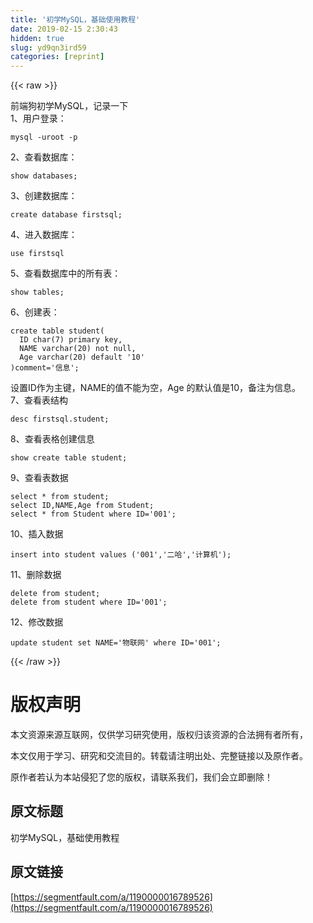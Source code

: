 ```yaml
---
title: '初学MySQL，基础使用教程' 
date: 2019-02-15 2:30:43
hidden: true
slug: yd9qn3ird59
categories: [reprint]
---
```


{{< raw >}}

                    
<p>前端狗初学MySQL，记录一下<br>1、用户登录：</p>
<div class="widget-codetool" style="display:none;">
      <div class="widget-codetool--inner">
      <span class="selectCode code-tool" data-toggle="tooltip" data-placement="top" title="" data-original-title="全选"></span>
      <span type="button" class="copyCode code-tool" data-toggle="tooltip" data-placement="top" data-clipboard-text="mysql -uroot -p" title="" data-original-title="复制"></span>
      <span type="button" class="saveToNote code-tool" data-toggle="tooltip" data-placement="top" title="" data-original-title="放进笔记"></span>
      </div>
      </div><pre class="hljs ebnf"><code style="word-break: break-word; white-space: initial;"><span class="hljs-attribute">mysql -uroot -p</span></code></pre>
<p>2、查看数据库：</p>
<div class="widget-codetool" style="display:none;">
      <div class="widget-codetool--inner">
      <span class="selectCode code-tool" data-toggle="tooltip" data-placement="top" title="" data-original-title="全选"></span>
      <span type="button" class="copyCode code-tool" data-toggle="tooltip" data-placement="top" data-clipboard-text="show databases;" title="" data-original-title="复制"></span>
      <span type="button" class="saveToNote code-tool" data-toggle="tooltip" data-placement="top" title="" data-original-title="放进笔记"></span>
      </div>
      </div><pre class="hljs sql"><code style="word-break: break-word; white-space: initial;"><span class="hljs-keyword">show</span> <span class="hljs-keyword">databases</span>;</code></pre>
<p>3、创建数据库：</p>
<div class="widget-codetool" style="display:none;">
      <div class="widget-codetool--inner">
      <span class="selectCode code-tool" data-toggle="tooltip" data-placement="top" title="" data-original-title="全选"></span>
      <span type="button" class="copyCode code-tool" data-toggle="tooltip" data-placement="top" data-clipboard-text="create database firstsql;" title="" data-original-title="复制"></span>
      <span type="button" class="saveToNote code-tool" data-toggle="tooltip" data-placement="top" title="" data-original-title="放进笔记"></span>
      </div>
      </div><pre class="hljs n1ql"><code style="word-break: break-word; white-space: initial;"><span class="hljs-keyword">create</span> <span class="hljs-keyword">database</span> firstsql;</code></pre>
<p>4、进入数据库：</p>
<div class="widget-codetool" style="display:none;">
      <div class="widget-codetool--inner">
      <span class="selectCode code-tool" data-toggle="tooltip" data-placement="top" title="" data-original-title="全选"></span>
      <span type="button" class="copyCode code-tool" data-toggle="tooltip" data-placement="top" data-clipboard-text="use firstsql" title="" data-original-title="复制"></span>
      <span type="button" class="saveToNote code-tool" data-toggle="tooltip" data-placement="top" title="" data-original-title="放进笔记"></span>
      </div>
      </div><pre class="hljs actionscript"><code style="word-break: break-word; white-space: initial;"><span class="hljs-keyword">use</span> firstsql</code></pre>
<p>5、查看数据库中的所有表：</p>
<div class="widget-codetool" style="display:none;">
      <div class="widget-codetool--inner">
      <span class="selectCode code-tool" data-toggle="tooltip" data-placement="top" title="" data-original-title="全选"></span>
      <span type="button" class="copyCode code-tool" data-toggle="tooltip" data-placement="top" data-clipboard-text="show tables;" title="" data-original-title="复制"></span>
      <span type="button" class="saveToNote code-tool" data-toggle="tooltip" data-placement="top" title="" data-original-title="放进笔记"></span>
      </div>
      </div><pre class="hljs sql"><code style="word-break: break-word; white-space: initial;"><span class="hljs-keyword">show</span> <span class="hljs-keyword">tables</span>;</code></pre>
<p>6、创建表：</p>
<div class="widget-codetool" style="display:none;">
      <div class="widget-codetool--inner">
      <span class="selectCode code-tool" data-toggle="tooltip" data-placement="top" title="" data-original-title="全选"></span>
      <span type="button" class="copyCode code-tool" data-toggle="tooltip" data-placement="top" data-clipboard-text="create table student(
  ID char(7) primary key,
  NAME varchar(20) not null,
  Age varchar(20) default '10'
)comment='信息';" title="" data-original-title="复制"></span>
      <span type="button" class="saveToNote code-tool" data-toggle="tooltip" data-placement="top" title="" data-original-title="放进笔记"></span>
      </div>
      </div><pre class="hljs sql"><code><span class="hljs-keyword">create</span> <span class="hljs-keyword">table</span> student(
  <span class="hljs-keyword">ID</span> <span class="hljs-built_in">char</span>(<span class="hljs-number">7</span>) primary <span class="hljs-keyword">key</span>,
  <span class="hljs-keyword">NAME</span> <span class="hljs-built_in">varchar</span>(<span class="hljs-number">20</span>) <span class="hljs-keyword">not</span> <span class="hljs-literal">null</span>,
  Age <span class="hljs-built_in">varchar</span>(<span class="hljs-number">20</span>) <span class="hljs-keyword">default</span> <span class="hljs-string">'10'</span>
)<span class="hljs-keyword">comment</span>=<span class="hljs-string">'信息'</span>;</code></pre>
<p>设置ID作为主键，NAME的值不能为空，Age 的默认值是10，备注为信息。<br>7、查看表结构</p>
<div class="widget-codetool" style="display:none;">
      <div class="widget-codetool--inner">
      <span class="selectCode code-tool" data-toggle="tooltip" data-placement="top" title="" data-original-title="全选"></span>
      <span type="button" class="copyCode code-tool" data-toggle="tooltip" data-placement="top" data-clipboard-text="desc firstsql.student;" title="" data-original-title="复制"></span>
      <span type="button" class="saveToNote code-tool" data-toggle="tooltip" data-placement="top" title="" data-original-title="放进笔记"></span>
      </div>
      </div><pre class="hljs abnf"><code style="word-break: break-word; white-space: initial;">desc firstsql.student<span class="hljs-comment">;</span></code></pre>
<p>8、查看表格创建信息</p>
<div class="widget-codetool" style="display:none;">
      <div class="widget-codetool--inner">
      <span class="selectCode code-tool" data-toggle="tooltip" data-placement="top" title="" data-original-title="全选"></span>
      <span type="button" class="copyCode code-tool" data-toggle="tooltip" data-placement="top" data-clipboard-text="show create table student;" title="" data-original-title="复制"></span>
      <span type="button" class="saveToNote code-tool" data-toggle="tooltip" data-placement="top" title="" data-original-title="放进笔记"></span>
      </div>
      </div><pre class="hljs sql"><code style="word-break: break-word; white-space: initial;"><span class="hljs-keyword">show</span> <span class="hljs-keyword">create</span> <span class="hljs-keyword">table</span> student;</code></pre>
<p>9、查看表数据</p>
<div class="widget-codetool" style="display:none;">
      <div class="widget-codetool--inner">
      <span class="selectCode code-tool" data-toggle="tooltip" data-placement="top" title="" data-original-title="全选"></span>
      <span type="button" class="copyCode code-tool" data-toggle="tooltip" data-placement="top" data-clipboard-text="select * from student;
select ID,NAME,Age from Student;
select * from Student where ID='001';" title="" data-original-title="复制"></span>
      <span type="button" class="saveToNote code-tool" data-toggle="tooltip" data-placement="top" title="" data-original-title="放进笔记"></span>
      </div>
      </div><pre class="hljs sql"><code><span class="hljs-keyword">select</span> * <span class="hljs-keyword">from</span> student;
<span class="hljs-keyword">select</span> <span class="hljs-keyword">ID</span>,<span class="hljs-keyword">NAME</span>,Age <span class="hljs-keyword">from</span> Student;
<span class="hljs-keyword">select</span> * <span class="hljs-keyword">from</span> Student <span class="hljs-keyword">where</span> <span class="hljs-keyword">ID</span>=<span class="hljs-string">'001'</span>;</code></pre>
<p>10、插入数据</p>
<div class="widget-codetool" style="display:none;">
      <div class="widget-codetool--inner">
      <span class="selectCode code-tool" data-toggle="tooltip" data-placement="top" title="" data-original-title="全选"></span>
      <span type="button" class="copyCode code-tool" data-toggle="tooltip" data-placement="top" data-clipboard-text="insert into student values ('001','二哈','计算机');" title="" data-original-title="复制"></span>
      <span type="button" class="saveToNote code-tool" data-toggle="tooltip" data-placement="top" title="" data-original-title="放进笔记"></span>
      </div>
      </div><pre class="hljs sql"><code style="word-break: break-word; white-space: initial;"><span class="hljs-keyword">insert</span> <span class="hljs-keyword">into</span> student <span class="hljs-keyword">values</span> (<span class="hljs-string">'001'</span>,<span class="hljs-string">'二哈'</span>,<span class="hljs-string">'计算机'</span>);</code></pre>
<p>11、删除数据</p>
<div class="widget-codetool" style="display:none;">
      <div class="widget-codetool--inner">
      <span class="selectCode code-tool" data-toggle="tooltip" data-placement="top" title="" data-original-title="全选"></span>
      <span type="button" class="copyCode code-tool" data-toggle="tooltip" data-placement="top" data-clipboard-text="delete from student;
delete from student where ID='001';" title="" data-original-title="复制"></span>
      <span type="button" class="saveToNote code-tool" data-toggle="tooltip" data-placement="top" title="" data-original-title="放进笔记"></span>
      </div>
      </div><pre class="hljs sql"><code><span class="hljs-keyword">delete</span> <span class="hljs-keyword">from</span> student;
<span class="hljs-keyword">delete</span> <span class="hljs-keyword">from</span> student <span class="hljs-keyword">where</span> <span class="hljs-keyword">ID</span>=<span class="hljs-string">'001'</span>;</code></pre>
<p>12、修改数据</p>
<div class="widget-codetool" style="display:none;">
      <div class="widget-codetool--inner">
      <span class="selectCode code-tool" data-toggle="tooltip" data-placement="top" title="" data-original-title="全选"></span>
      <span type="button" class="copyCode code-tool" data-toggle="tooltip" data-placement="top" data-clipboard-text="update student set NAME='物联网' where ID='001';" title="" data-original-title="复制"></span>
      <span type="button" class="saveToNote code-tool" data-toggle="tooltip" data-placement="top" title="" data-original-title="放进笔记"></span>
      </div>
      </div><pre class="hljs sql"><code style="word-break: break-word; white-space: initial;"><span class="hljs-keyword">update</span> student <span class="hljs-keyword">set</span> <span class="hljs-keyword">NAME</span>=<span class="hljs-string">'物联网'</span> <span class="hljs-keyword">where</span> <span class="hljs-keyword">ID</span>=<span class="hljs-string">'001'</span>;</code></pre>

                
{{< /raw >}}

# 版权声明
本文资源来源互联网，仅供学习研究使用，版权归该资源的合法拥有者所有，

本文仅用于学习、研究和交流目的。转载请注明出处、完整链接以及原作者。

原作者若认为本站侵犯了您的版权，请联系我们，我们会立即删除！

## 原文标题
初学MySQL，基础使用教程

## 原文链接
[https://segmentfault.com/a/1190000016789526](https://segmentfault.com/a/1190000016789526)

